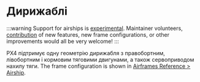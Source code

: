 # Дирижаблі

<LinkedBadge type="warning" text="Experimental" url="../airframes/#experimental-vehicles"/>

:::warning
Support for airships is [experimental](../airframes/index.md#experimental-vehicles).
Maintainer volunteers, [contribution](../contribute/index.md) of new features, new frame configurations, or other improvements would all be very welcome!
:::

PX4 підтримує одну геометрію дирижабля з правобортним, лівобортним і кормовим тяговими двигунами, а також сервоприводом нахилу тяги.
The frame configuration is shown in [Airframes Reference > Airship](../airframes/airframe_reference.md#airship).
